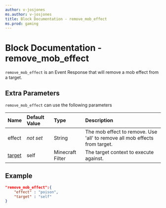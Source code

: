 ```yaml
---
author: v-josjones
ms.author: v-josjones
title: Block Documentation - remove_mob_effect
ms.prod: gaming
---
```


# Block Documentation - remove_mob_effect

`remove_mob_effect` is an Event Response that will remove a mob effect from a target.

## Extra Parameters

`remove_mob_effect` can use the following parameters

|Name |Default Value  |Type  |Description  |
|:----------|:----------|:----------|:----------|
|effect|*not set* | String|  The mob effect to remove. Use 'all' to remove all mob effects from target. |
|[target](../../../EntityReference/Examples/FilterList.md)| self| Minecraft Filter|  The target context to execute against. |

## Example

```json
"remove_mob_effect":{
    "effect" : "poison",
    "target" : "self"
}
```
